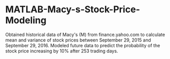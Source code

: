 # MATLAB-Macy-s-Stock-Price-Modeling

Obtained historical data of Macy's (M) from finance.yahoo.com to calculate mean and variance of stock prices between September 29, 2015 and September 29, 2016. Modeled future data to predict the probability of the stock price increasing by 10% after 253 trading days. 
